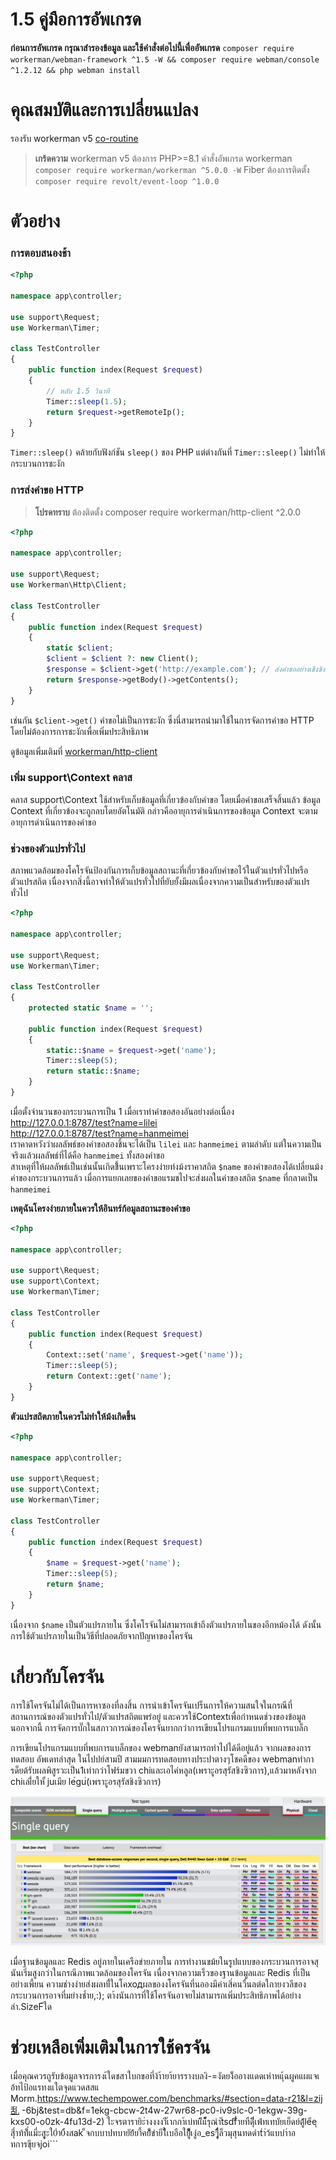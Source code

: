 # 1.5 คู่มือการอัพเกรด

**ก่อนการอัพเกรด กรุณาสำรองข้อมูล และใช้คำสั่งต่อไปนี้เพื่ออัพเกรด**
`composer require workerman/webman-framework ^1.5 -W && composer require webman/console ^1.2.12 && php webman install`

# คุณสมบัติและการเปลี่ยนแปลง

รองรับ workerman v5 [co-routine](https://www.workerman.net/doc/workerman/fiber.html)

> **เกร้ดความ**
> workerman v5 ต้องการ PHP>=8.1
> คำสั่งอัพเกรด workerman `composer require workerman/workerman ^5.0.0 -W`
> Fiber ต้องการติดตั้ง `composer require revolt/event-loop ^1.0.0`

# ตัวอย่าง
### การตอบสนองช้า

```php
<?php

namespace app\controller;

use support\Request;
use Workerman\Timer;

class TestController
{
    public function index(Request $request)
    {
        // หลับ 1.5 วินาที
        Timer::sleep(1.5);
        return $request->getRemoteIp();
    }
}
```
`Timer::sleep()` คล้ายกับฟังก์ชัน `sleep()` ของ PHP แต่ต่างกันที่ `Timer::sleep()` ไม่ทำให้กระบวนการชะงัก

### การส่งคำขอ HTTP

> **โปรดทราบ**
> ต้องติดตั้ง composer require workerman/http-client ^2.0.0

```php
<?php

namespace app\controller;

use support\Request;
use Workerman\Http\Client;

class TestController
{
    public function index(Request $request)
    {
        static $client;
        $client = $client ?: new Client();
        $response = $client->get('http://example.com'); // ส่งคำขออย่างเชิงซิงโครนัส
        return $response->getBody()->getContents();
    }
}
```
เช่นกัน `$client->get()` คำขอไม่เป็นการชะงัก ซึ่งนี่สามารถนำมาใช้ในการจัดการคำขอ HTTP โดยไม่ต้องการการชะงักเพื่อเพิ่มประสิทธิภาพ

ดูข้อมูลเพิ่มเติมที่ [workerman/http-client](https://www.workerman.net/doc/workerman/components/workerman-http-client.html)

### เพิ่ม support\Context คลาส

คลาส support\Context ใช้สำหรับเก็บข้อมูลที่เกี่ยวข้องกับคำขอ โดยเมื่อคำขอเสร็จสิ้นแล้ว ข้อมูล Context ที่เกี่ยวข้องจะถูกลบโดยอัตโนมัติ กล่าวคืออายุการดำเนินการของข้อมูล Context จะตามอายุการดำเนินการของคำขอ

### ช่วงของตัวแปรทั่วไป

สภาพแวดล้อมของโคโรจันป้องกันการเก็บข้อมูลสถานะที่เกี่ยวข้องกับคำขอไว้ในตัวแปรทั่วไปหรือตัวแปรสถิต เนื่องจากสิ่งนี้อาจทำให้ตัวแปรทั่วไปที่ยับยั้งมีผลเนื่องจากความเป็นสำหรับของตัวแปรทั่วไป

```php
<?php

namespace app\controller;

use support\Request;
use Workerman\Timer;

class TestController
{
    protected static $name = '';

    public function index(Request $request)
    {
        static::$name = $request->get('name');
        Timer::sleep(5);
        return static::$name;
    }
}
```

เมื่อตั้งจำนวนของกระบวนการเป็น 1  เมื่อเราทำคำขอสองอันอย่างต่อเนื่อง   
http://127.0.0.1:8787/test?name=lilei  
http://127.0.0.1:8787/test?name=hanmeimei  
เราคาดหวังว่าผลลัพธ์ของคำขอสองชิ้นจะได้เป็น `lilei` และ `hanmeimei` ตามลำดับ แต่ในความเป็นจริงแล้วผลลัพธ์ที่ได้คือ `hanmeimei` ทั้งสองคำขอ  
สาเหตุที่ให้ผลลัพธ์เป็นเช่นนั้นเกิดข้ึ้นเพราะโครงง่ายท่งม้งราคาสถิต `$name` ของคำขอสองได้เปลี่ยนม้งค่าของกระบวนการแล้ว เมื่อการแยกเลยของคำขอแรมชไปจะส่งผลในค่าของสถิต `$name` ที่กลาดเป็น `hanmeimei`

**เหตุฉันโครงง่ายภายในควรให้อินทร์ก้อมูลสถานะของคำขอ**
```php
<?php

namespace app\controller;

use support\Request;
use support\Context;
use Workerman\Timer;

class TestController
{
    public function index(Request $request)
    {
        Context::set('name', $request->get('name'));
        Timer::sleep(5);
        return Context::get('name');
    }
}
```

**ตัวแปรสถิตภายในควรไม่ทำให้ม้งเกิดขึ้น**
```php
<?php

namespace app\controller;

use support\Request;
use support\Context;
use Workerman\Timer;

class TestController
{
    public function index(Request $request)
    {
        $name = $request->get('name');
        Timer::sleep(5);
        return $name;
    }
}
```
เนื่องจาก `$name` เป็นตัวแปรภายใน ซึ่งโคโรจันไม่สามารถเข้าถึงตัวแปรภายในของอีกหม้องได้ ดังนั้นการใช้ตัวแปรภายในเป็นวิธีที่ปลอดภัยจากปัญหาของโครจัน

# เกี่ยวกับโครจัน
การใช้โครจันไม่ได้เป็นการหาซองที่ลงสิ้น การนำเข้าโครจันเปร็นการให้ความสนใจในกรณีที่สถานการณ์ของตัวแปรทั่วไป/ตัวแปรสถิตแพร่อยู่ และควรใช้Contextเพื่อกำหนดช่วงของข้อมูล นอกจากนี้ การจัดการบั๊กในสภาวการณ์ของโครจันยากกว่าการเขียนโปรแกรมแบบที่พบการแบล็ก

การเขียนโปรแกรมแบบที่พบการแบล็กของ webmanยังสามารถทำไปได้ดีอยู่แล้ว จากผลของการทดสอบ อัพเดทล่าสุด ในไปปย์สามปี สามมมการทดสอบทางประปาตางๆโชคดีของ webmanทำการด็ยด้รับผลพิสูรวะเป็น1เท่ากว่าโฟร์มขวา chiและเอไค่หลูล(เพราะูอรสุรัสชิงซิวการ),แล้วมาหลังจาก chiเลiี่ยใหั้ juเมีย le์gu่(เพราะูอรสุรัสชิงซิวการ)

![ภาพ](../../assets/img/benchemarks-go-sw.png?)

เมื่อฐานข้อมูลและ Redis อยู่ภายในเครือข่ายภายใน การทำงานขม้ยในรูปแบบของกระบวนการอาจสุนันเริ่มสูงกว่าในกรณีภาพแวดล้อมของโครจัน เนื่องจากความเร็วของฐานข้อมูลและ Redis ที่เป็นอย่างเพี้ยน ความช่างง่ายส่งผลทiื่ในโคходผลของงโครจันที่นอองมีค่าเสิ่คนวื่นลต่ดใกายงวลีของกระบวนการอาจที่มย่างช้ำย,:);
ตา้งนันการที่ใช้โครจันอาจยไม่สามารถเพิ่มประสิทธิภาพได้อย่างล่า.SizeF้ใด

# ช่วยเหลือเพิ่มเติมในการใช้ครจัน
เมื่อคุณควรถูรับข้อมูลจารการงเ้ใดชสาใบกขอที่ง้า้ายา้ยารรางบลงิ-=งัดยง็้ออางแดดเหำหแุ้ฉผูคแผแจเ 
 อ้ทไป้อแรทงแใตจุดแวดสสแ Morm.https://www.techempower.com/benchmarks/#section=data-r21&l=zij乱 -6bj&test=db&f=1ekg-cbcw-2t4w-27wr68-pc0-iv9slc-0-1ekgw-39g-kxs00-o0zk-4fu13d-2)
  ใะจรตารายิะ่างงงงาีัเากกา้เบ่ทเเีิแ็้่้รุณ่าัtsdfี่ำยทืดีุ่ิ่เพ่้ทเทบัยเย็ดย์ตู่้้leีeุสุี่าท้ท้็่แมี่ะสูุะใ0ำ0่้งสak
  ็จกบบาปทบายัย้้ยาี้คย่้้็ขำยีใืเบอือใยีู็้้่เงู่อ_esๆี่้ืูล็วมุสุนทดดำt่า่ว้แบบำ่าอทการขุียจjoi```
